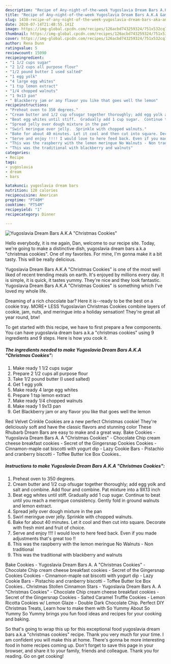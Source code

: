 ```yaml
---
description: "Recipe of Any-night-of-the-week Yugoslavia Dream Bars A.K.A &amp;#34;Christmas Cookies&amp;#34;"
title: "Recipe of Any-night-of-the-week Yugoslavia Dream Bars A.K.A &amp;#34;Christmas Cookies&amp;#34;"
slug: 1438-recipe-of-any-night-of-the-week-yugoslavia-dream-bars-aka-and-34-christmas-cookies-and-34
date: 2020-07-14T21:48:55.141Z
image: https://img-global.cpcdn.com/recipes/126acbd743259324/751x532cq70/yugoslavia-dream-bars-aka-christmas-cookies-recipe-main-photo.jpg
thumbnail: https://img-global.cpcdn.com/recipes/126acbd743259324/751x532cq70/yugoslavia-dream-bars-aka-christmas-cookies-recipe-main-photo.jpg
cover: https://img-global.cpcdn.com/recipes/126acbd743259324/751x532cq70/yugoslavia-dream-bars-aka-christmas-cookies-recipe-main-photo.jpg
author: Rena Dunn
ratingvalue: 5
reviewcount: 15090
recipeingredient:
- "1 1/2 cups sugar"
- "2 1/2 cups all purpose flour"
- "1/2 pound butter I used salted"
- "1 egg yolk"
- "4 large egg whites"
- "1 tsp lemon extract"
- "1/4 chopped walnuts"
- "1 9x13 pan"
- " Blackberry jam or any flavor you like that goes well the lemon"
recipeinstructions:
- "Preheat oven to 350 degrees."
- "Cream butter and 1/2 cup ofsugar together thoroughly; add egg yolk and salt and combine.  Add flour and combine.  Pat mixture into a 9X13 inch"
- "Beat egg whites until stiff.  Gradually add 1 cup sugar.  Continue to beat until you reach a meringue consistency.  Gently fold in ground walnuts and lemon extract."
- "Spread jelly over dough mixture in the pan"
- "Swirl meringue over jelly.  Sprinkle with chopped walnuts."
- "Bake for about 40 minutes. Let it cool and then cut into square. Decorate with fresh mint and fruit of choice."
- "Serve and enjoy !!!! I would love to here feed back. Even if you made adjustments that&#39;s great too !!"
- "This was the raspberry with the lemon meringue No Walnuts - Non traditional"
- "This was the traditional with blackberry and walnuts"
categories:
- Recipe
tags:
- yugoslavia
- dream
- bars

katakunci: yugoslavia dream bars 
nutrition: 120 calories
recipecuisine: American
preptime: "PT40M"
cooktime: "PT54M"
recipeyield: "1"
recipecategory: Dinner

---
```



![Yugoslavia Dream Bars A.K.A &#34;Christmas Cookies&#34;](https://img-global.cpcdn.com/recipes/126acbd743259324/751x532cq70/yugoslavia-dream-bars-aka-christmas-cookies-recipe-main-photo.jpg)

Hello everybody, it is me again, Dan, welcome to our recipe site. Today, we're going to make a distinctive dish, yugoslavia dream bars a.k.a &#34;christmas cookies&#34;. One of my favorites. For mine, I'm gonna make it a bit tasty. This will be really delicious.

Yugoslavia Dream Bars A.K.A &#34;Christmas Cookies&#34; is one of the most well liked of recent trending meals on earth. It's enjoyed by millions every day. It is simple, it is quick, it tastes yummy. They're nice and they look fantastic. Yugoslavia Dream Bars A.K.A &#34;Christmas Cookies&#34; is something which I've loved my whole life.

Dreaming of a rich chocolate bar? Here it is--ready to be the best on a cookie tray. MORE+ LESS Yugoslavian Christmas Cookies combine layers of cookie, jam, nuts, and meringue into a holiday sensation! They&#39;re great all year round, btw!


To get started with this recipe, we have to first prepare a few components. You can have yugoslavia dream bars a.k.a &#34;christmas cookies&#34; using 9 ingredients and 9 steps. Here is how you cook it.

<!--inarticleads1-->

##### The ingredients needed to make Yugoslavia Dream Bars A.K.A &#34;Christmas Cookies&#34;:

1. Make ready 1 1/2 cups sugar
1. Prepare 2 1/2 cups all purpose flour
1. Take 1/2 pound butter (I used salted)
1. Get 1 egg yolk
1. Make ready 4 large egg whites
1. Prepare 1 tsp lemon extract
1. Make ready 1/4 chopped walnuts
1. Make ready 1 9x13 pan
1. Get  Blackberry jam or any flavor you like that goes well the lemon


Red Velvet Crinkle Cookies are a new perfect Christmas cookie! They&#39;re deliciously soft and have the classic flavors and stunning color These Rhubarb Dream Bars are easy to make and a great way. Bake Cookies - Yugoslavia Dream Bars A. A &#34;Christmas Cookies&#34; - Chocolate Chip cream cheese breakfast cookies - Secret of the Gingersnap Cookies Cookies - Cinnamon-maple oat biscotti with yogurt dip - Lazy Cookie Bars - Pistachio and cranberry biscotti - Toffee Butter Ice Box Cookies.. 

<!--inarticleads2-->

##### Instructions to make Yugoslavia Dream Bars A.K.A &#34;Christmas Cookies&#34;:

1. Preheat oven to 350 degrees.
1. Cream butter and 1/2 cup ofsugar together thoroughly; add egg yolk and salt and combine.  Add flour and combine.  Pat mixture into a 9X13 inch
1. Beat egg whites until stiff.  Gradually add 1 cup sugar.  Continue to beat until you reach a meringue consistency.  Gently fold in ground walnuts and lemon extract.
1. Spread jelly over dough mixture in the pan
1. Swirl meringue over jelly.  Sprinkle with chopped walnuts.
1. Bake for about 40 minutes. Let it cool and then cut into square. Decorate with fresh mint and fruit of choice.
1. Serve and enjoy !!!! I would love to here feed back. Even if you made adjustments that&#39;s great too !!
1. This was the raspberry with the lemon meringue No Walnuts - Non traditional
1. This was the traditional with blackberry and walnuts


Bake Cookies - Yugoslavia Dream Bars A. A &#34;Christmas Cookies&#34; - Chocolate Chip cream cheese breakfast cookies - Secret of the Gingersnap Cookies Cookies - Cinnamon-maple oat biscotti with yogurt dip - Lazy Cookie Bars - Pistachio and cranberry biscotti - Toffee Butter Ice Box Cookies.. Christmas Stollen Cinnamon Stars - Yugoslavia Dream Bars A. A &#34;Christmas Cookies&#34; - Chocolate Chip cream cheese breakfast cookies - Secret of the Gingersnap Cookies - Salted Caramel Truffle Cookies - Lemon Ricotta Cookies w/ Lemon Glaze - Double Dark Chocolate Chip. Perfect DIY Christmas Treats, Learn how to make them with So Yummy About So Yummy So Yummy brings you fun food ideas and recipes for your cooking and baking. 

So that's going to wrap this up for this exceptional food yugoslavia dream bars a.k.a &#34;christmas cookies&#34; recipe. Thank you very much for your time. I am confident you will make this at home. There's gonna be more interesting food in home recipes coming up. Don't forget to save this page in your browser, and share it to your family, friends and colleague. Thank you for reading. Go on get cooking!
